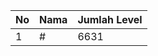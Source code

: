 | No | Nama            | Jumlah Level |
|----|-----------------|--------------|
| 1  | #    |    6631        |
